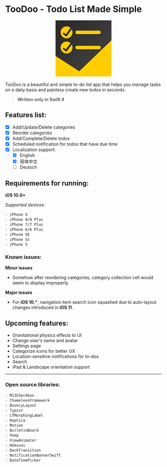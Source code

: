 # TooDoo - Todo List Made Simple
<p align="center">
    <img src="https://github.com/CaliCastle/TooDoo/raw/master/TooDoo/Resources/Assets.xcassets/AppIcon.appiconset/App%20Icon%2060%403x.png" />
</p>

TooDoo is a beautiful and simple to-do list app that helps you manage tasks on a daily basis and painless create new todos in seconds.

> __Written only in Swift 4__

## Features list:
- [x] Add/Update/Delete categories
- [x] Reorder categories
- [x] Add/Complete/Delete todos
- [x] Scheduled notification for todos that have due time
- [x] Localization support:
    - [x] English
    - [x] 简体中文
    - [ ] Deutsch

## Requirements for running:
**iOS 10.0+**

_Supported devices:_

    - iPhone X
    - iPhone 8/8 Plus
    - iPhone 7/7 Plus
    - iPhone 6/6 Plus
    - iPhone SE
    - iPhone 5s
    - iPhone 5

### Known issues:
**Minor issues**
- Somehow after reordering categories, category collection cell would seem to display improperly.

**Major issues**
- For __iOS 10.*__, navigation item search icon squashed due to auto-layout changes introduced in __iOS 11__.

## Upcoming features:

- Gravitational physics effects to UI
- Change user's name and avatar
- Settings page
- Categorize icons for better UX
- Location-sensitive notifications for to-dos
- Search
- iPad & Landscape orientation support

---

### Open source libraries:
    - M13Checkbox
    - ChameleonFramework
    - BouncyLayout
    - Typist
    - LTMorphingLabel
    - Haptica
    - Motion
    - BulletinBoard
    - Peep
    - ViewAnimator
    - Hokusai
    - DeckTransition
    - NotificationBannerSwift
    - DateTimePicker

